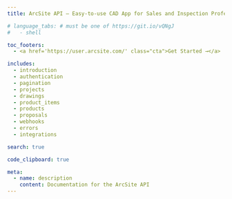 ```yaml
---
title: ArcSite API – Easy-to-use CAD App for Sales and Inspection Professionals

# language_tabs: # must be one of https://git.io/vQNgJ
#   - shell

toc_footers:
  - <a href='https://user.arcsite.com/' class="cta">Get Started →</a>

includes:
  - introduction
  - authentication
  - pagination
  - projects
  - drawings
  - product_items
  - products
  - proposals
  - webhooks
  - errors
  - integrations

search: true

code_clipboard: true

meta:
  - name: description
    content: Documentation for the ArcSite API
---
```

